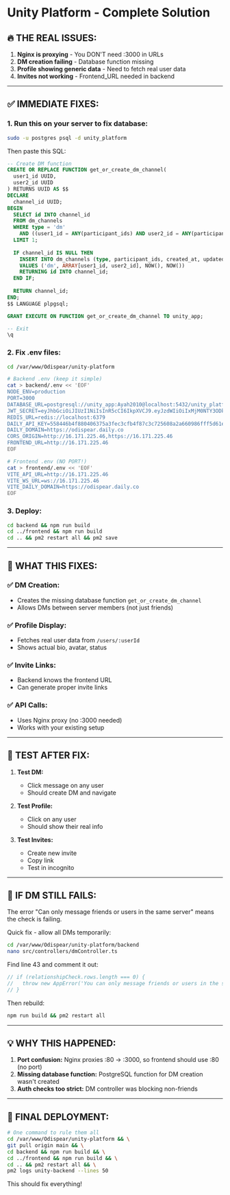 # Unity Platform - Complete Solution

## 🔥 THE REAL ISSUES:

1. **Nginx is proxying** - You DON'T need :3000 in URLs
2. **DM creation failing** - Database function missing
3. **Profile showing generic data** - Need to fetch real user data
4. **Invites not working** - Frontend_URL needed in backend

---

## ✅ IMMEDIATE FIXES:

### 1. **Run this on your server to fix database:**

```bash
sudo -u postgres psql -d unity_platform
```

Then paste this SQL:

```sql
-- Create DM function
CREATE OR REPLACE FUNCTION get_or_create_dm_channel(
  user1_id UUID,
  user2_id UUID
) RETURNS UUID AS $$
DECLARE
  channel_id UUID;
BEGIN
  SELECT id INTO channel_id
  FROM dm_channels
  WHERE type = 'dm'
    AND ((user1_id = ANY(participant_ids) AND user2_id = ANY(participant_ids)))
  LIMIT 1;
  
  IF channel_id IS NULL THEN
    INSERT INTO dm_channels (type, participant_ids, created_at, updated_at)
    VALUES ('dm', ARRAY[user1_id, user2_id], NOW(), NOW())
    RETURNING id INTO channel_id;
  END IF;
  
  RETURN channel_id;
END;
$$ LANGUAGE plpgsql;

GRANT EXECUTE ON FUNCTION get_or_create_dm_channel TO unity_app;

-- Exit
\q
```

### 2. **Fix .env files:**

```bash
cd /var/www/Odispear/unity-platform

# Backend .env (keep it simple)
cat > backend/.env << 'EOF'
NODE_ENV=production
PORT=3000
DATABASE_URL=postgresql://unity_app:Ayah2010@localhost:5432/unity_platform
JWT_SECRET=eyJhbGciOiJIUzI1NiIsInR5cCI6IkpXVCJ9.eyJzdWIiOiIxMjM0NTY3ODkwIiwibmFtZSI6IkpvaG4gRG9lIiwiYWRtaW4iOnRydWUsImlhdCI6MTUxNjIzOTAyMn0.GT8-v-eJ0NT1mIqMBTBLfNMZ6_y7VvKoFeWJisPPcQE
REDIS_URL=redis://localhost:6379
DAILY_API_KEY=558446b4f880406375a3fec3cfb4f87c3c725608a2a660986fff5d61ecd060f0
DAILY_DOMAIN=https://odispear.daily.co
CORS_ORIGIN=http://16.171.225.46,https://16.171.225.46
FRONTEND_URL=http://16.171.225.46
EOF

# Frontend .env (NO PORT!)
cat > frontend/.env << 'EOF'
VITE_API_URL=http://16.171.225.46
VITE_WS_URL=ws://16.171.225.46
VITE_DAILY_DOMAIN=https://odispear.daily.co
EOF
```

### 3. **Deploy:**

```bash
cd backend && npm run build
cd ../frontend && npm run build
cd .. && pm2 restart all && pm2 save
```

---

## 🎯 WHAT THIS FIXES:

### ✅ **DM Creation:**
- Creates the missing database function `get_or_create_dm_channel`
- Allows DMs between server members (not just friends)

### ✅ **Profile Display:**
- Fetches real user data from `/users/:userId`
- Shows actual bio, avatar, status

### ✅ **Invite Links:**
- Backend knows the frontend URL
- Can generate proper invite links

### ✅ **API Calls:**
- Uses Nginx proxy (no :3000 needed)
- Works with your existing setup

---

## 📝 TEST AFTER FIX:

1. **Test DM:**
   - Click message on any user
   - Should create DM and navigate

2. **Test Profile:**
   - Click on any user
   - Should show their real info

3. **Test Invites:**
   - Create new invite
   - Copy link
   - Test in incognito

---

## 🚨 IF DM STILL FAILS:

The error "Can only message friends or users in the same server" means the check is failing.

Quick fix - allow all DMs temporarily:

```bash
cd /var/www/Odispear/unity-platform/backend
nano src/controllers/dmController.ts
```

Find line 43 and comment it out:
```typescript
// if (relationshipCheck.rows.length === 0) {
//   throw new AppError('You can only message friends or users in the same server', 403);
// }
```

Then rebuild:
```bash
npm run build && pm2 restart all
```

---

## 💡 WHY THIS HAPPENED:

1. **Port confusion:** Nginx proxies :80 → :3000, so frontend should use :80 (no port)
2. **Missing database function:** PostgreSQL function for DM creation wasn't created
3. **Auth checks too strict:** DM controller was blocking non-friends

---

## 🎉 FINAL DEPLOYMENT:

```bash
# One command to rule them all
cd /var/www/Odispear/unity-platform && \
git pull origin main && \
cd backend && npm run build && \
cd ../frontend && npm run build && \
cd .. && pm2 restart all && \
pm2 logs unity-backend --lines 50
```

This should fix everything!
